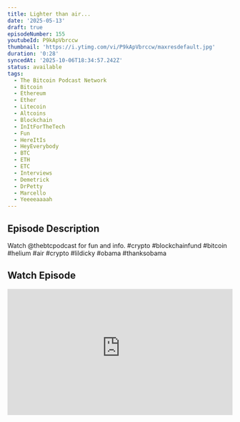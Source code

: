 ```yaml
---
title: Lighter than air...
date: '2025-05-13'
draft: true
episodeNumber: 155
youtubeId: P9kApVbrccw
thumbnail: 'https://i.ytimg.com/vi/P9kApVbrccw/maxresdefault.jpg'
duration: '0:28'
syncedAt: '2025-10-06T18:34:57.242Z'
status: available
tags:
  - The Bitcoin Podcast Network
  - Bitcoin
  - Ethereum
  - Ether
  - Litecoin
  - Altcoins
  - Blockchain
  - InItForTheTech
  - Fun
  - HereItIs
  - HeyEverybody
  - BTC
  - ETH
  - ETC
  - Interviews
  - Demetrick
  - DrPetty
  - Marcello
  - Yeeeeaaaah
---
```

## Episode Description

Watch @thebtcpodcast for fun and info. #crypto #blockchainfund #bitcoin #helium #air #crypto #lildicky #obama #thanksobama

## Watch Episode

<div style="position: relative; padding-bottom: 56.25%; height: 0; overflow: hidden;">
  <iframe
    src="https://www.youtube-nocookie.com/embed/P9kApVbrccw"
    style="position: absolute; top: 0; left: 0; width: 100%; height: 100%;"
    frameborder="0"
    allow="accelerometer; autoplay; clipboard-write; encrypted-media; gyroscope; picture-in-picture"
    allowfullscreen
  ></iframe>
</div>

